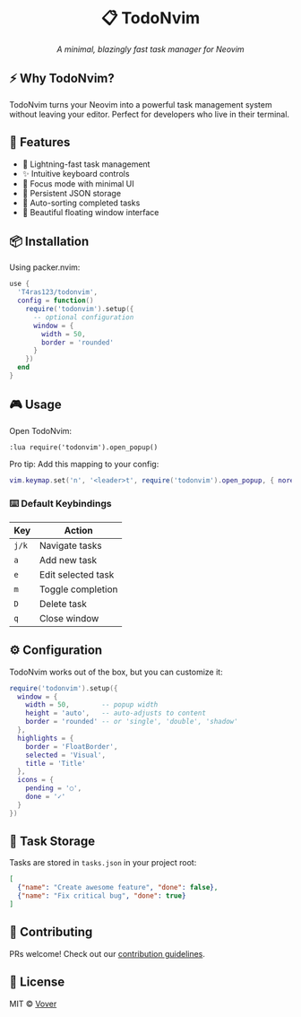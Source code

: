 <div align="center">

# 📋 TodoNvim

*A minimal, blazingly fast task manager for Neovim*

</div>

## ⚡️ Why TodoNvim?

TodoNvim turns your Neovim into a powerful task management system without leaving your editor. Perfect for developers who live in their terminal.

## 🚀 Features

- 📝 Lightning-fast task management
- ✨ Intuitive keyboard controls
- 🎯 Focus mode with minimal UI
- 💾 Persistent JSON storage
- 🔄 Auto-sorting completed tasks
- 🎨 Beautiful floating window interface

## 📦 Installation

Using packer.nvim:

```lua
use {
  'T4ras123/todonvim',
  config = function()
    require('todonvim').setup({
      -- optional configuration
      window = {
        width = 50,
        border = 'rounded'
      }
    })
  end
}
```

## 🎮 Usage

Open TodoNvim:

```vim
:lua require('todonvim').open_popup()
```

Pro tip: Add this mapping to your config:

```lua
vim.keymap.set('n', '<leader>t', require('todonvim').open_popup, { noremap = true, silent = true })
```

### ⌨️ Default Keybindings

| Key | Action |
|-----|--------|
| `j/k` | Navigate tasks |
| `a` | Add new task |
| `e` | Edit selected task |
| `m` | Toggle completion |
| `D` | Delete task |
| `q` | Close window |

## ⚙️ Configuration

TodoNvim works out of the box, but you can customize it:

```lua
require('todonvim').setup({
  window = {
    width = 50,        -- popup width
    height = 'auto',   -- auto-adjusts to content
    border = 'rounded' -- or 'single', 'double', 'shadow'
  },
  highlights = {
    border = 'FloatBorder',
    selected = 'Visual',
    title = 'Title'
  },
  icons = {
    pending = '○',
    done = '✓'
  }
})
```

## 📄 Task Storage

Tasks are stored in `tasks.json` in your project root:

```json
[
  {"name": "Create awesome feature", "done": false},
  {"name": "Fix critical bug", "done": true}
]
```

## 🤝 Contributing

PRs welcome! Check out our [contribution guidelines](CONTRIBUTING.md).

## 📝 License

MIT © [Vover](LICENSE)
